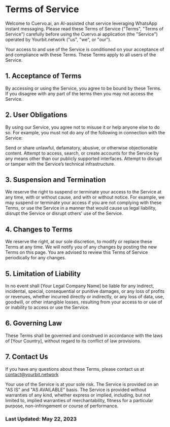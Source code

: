 # Terms of Service

Welcome to Cuervo.ai, an AI-assisted chat service leveraging WhatsApp instant messaging. Please read these Terms of Service ("Terms", "Terms of Service") carefully before using the Cuervo.ai application (the "Service") operated by Yourbit.network ("us", "we", or "our").

Your access to and use of the Service is conditioned on your acceptance of and compliance with these Terms. These Terms apply to all users of the Service.

## 1. Acceptance of Terms

By accessing or using the Service, you agree to be bound by these Terms. If you disagree with any part of the terms then you may not access the Service.

## 2. User Obligations

By using our Service, you agree not to misuse it or help anyone else to do so. For example, you must not do any of the following in connection with the Service:

Send or share unlawful, defamatory, abusive, or otherwise objectionable content.
Attempt to access, search, or create accounts for the Service by any means other than our publicly supported interfaces.
Attempt to disrupt or tamper with the Service’s technical infrastructure.

## 3. Suspension and Termination

We reserve the right to suspend or terminate your access to the Service at any time, with or without cause, and with or without notice. For example, we may suspend or terminate your access if you are not complying with these Terms, or use the Service in a manner that would cause us legal liability, disrupt the Service or disrupt others' use of the Service.

## 4. Changes to Terms

We reserve the right, at our sole discretion, to modify or replace these Terms at any time. We will notify you of any changes by posting the new Terms on this page. You are advised to review this Terms of Service periodically for any changes.

## 5. Limitation of Liability

In no event shall [Your Legal Company Name] be liable for any indirect, incidental, special, consequential or punitive damages, or any loss of profits or revenues, whether incurred directly or indirectly, or any loss of data, use, goodwill, or other intangible losses, resulting from your access to or use of or inability to access or use the Service.

## 6. Governing Law

These Terms shall be governed and construed in accordance with the laws of [Your Country], without regard to its conflict of law provisions.

## 7. Contact Us

If you have any questions about these Terms, please contact us at contact@yourbit.network

Your use of the Service is at your sole risk. The Service is provided on an "AS IS" and "AS AVAILABLE" basis. The Service is provided without warranties of any kind, whether express or implied, including, but not limited to, implied warranties of merchantability, fitness for a particular purpose, non-infringement or course of performance.

### Last Updated: May 22, 2023